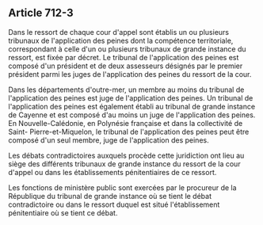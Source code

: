 Article 712-3
----
Dans le ressort de chaque cour d'appel sont établis un ou plusieurs tribunaux de
l'application des peines dont la compétence territoriale, correspondant à celle
d'un ou plusieurs tribunaux de grande instance du ressort, est fixée par décret.
Le tribunal de l'application des peines est composé d'un président et de deux
assesseurs désignés par le premier président parmi les juges de l'application
des peines du ressort de la cour.

Dans les départements d'outre-mer, un membre au moins du tribunal de
l'application des peines est juge de l'application des peines. Un tribunal de
l'application des peines est également établi au tribunal de grande instance de
Cayenne et est composé d'au moins un juge de l'application des peines. En
Nouvelle-Calédonie, en Polynésie française et dans la collectivité de Saint-
Pierre-et-Miquelon, le tribunal de l'application des peines peut être composé
d'un seul membre, juge de l'application des peines.

Les débats contradictoires auxquels procède cette juridiction ont lieu au siège
des différents tribunaux de grande instance du ressort de la cour d'appel ou
dans les établissements pénitentiaires de ce ressort.

Les fonctions de ministère public sont exercées par le procureur de la
République du tribunal de grande instance où se tient le débat contradictoire ou
dans le ressort duquel est situé l'établissement pénitentiaire où se tient ce
débat.
